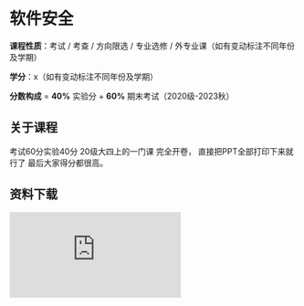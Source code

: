 # 软件安全

**课程性质**：考试 / 考查 / 方向限选 / 专业选修 / 外专业课（如有变动标注不同年份及学期）

**学分**：x（如有变动标注不同年份及学期）

**分数构成** = **40%** 实验分 + **60%** 期末考试（2020级-2023秋）

## 关于课程

考试60分实验40分
20级大四上的一门课
完全开卷，
直接把PPT全部打印下来就行了
最后大家得分都很高。

## 资料下载


![](https://gh.hitcs.cc/https://raw.githubusercontent.com/HIT-OpenCS/CS_Courses/main/信息安全/软件安全/file.md ":include")
